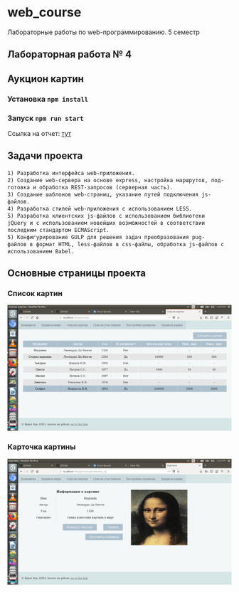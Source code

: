 # web_course
Лабораторные работы по web-программированию. 5 семестр

## Лабораторная работа № 4
## Аукцион картин

### Установка `npm install`
### Запуск `npm run start`


Ссылка на отчет: [тут](https://github.com/BykovIlya/web_course_auction_2/blob/master/lr4_report.odt)

## Задачи проекта


    
    1) Разработка интерфейса web-приложения.
    2) Создание web-сервера на основе express, настройка маршрутов, под-
    готовка и обработка REST-запросов (серверная часть).
    3) Создание шаблонов web-страниц, указание путей подключения js-
    файлов.
    4) Разработка стилей web-приложения с использованием LESS.
    5) Разработка клиентских js-файлов с использованием библиотеки
    jQuery и с использованием новейших возможностей в соответствии последним стандартом ECMAScript.
    5) Конфигурирование GULP для решения задач преобразования pug-
    файлов в формат HTML, less-файлов в css-файлы, обработка js-файлов с использованием Babel.

## Основные страницы проекта

### Список картин

![1](https://github.com/BykovIlya/web_course_auction_1/blob/master/lab3/Screenshot%20from%202018-11-09%2015-20-37.png)

### Карточка картины

![кк](https://github.com/BykovIlya/web_course_auction_1/blob/master/lab3/Screenshot%20from%202018-11-09%2015-20-47.png)
